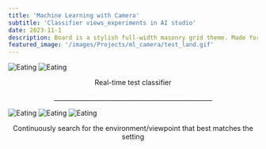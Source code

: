 ```yaml
---
title: 'Machine Learning with Camera'
subtitle: 'Classifier views_experiments in AI studio'
date: 2023-11-1
description: Board is a stylish full-width masonry grid theme. Made for designers, artists, photographers and developers to show off their best work.
featured_image: '/images/Projects/ml_camera/test_land.gif'
---
```


<div class="gallery" data-columns="2">
  <img src="{{site.baseurl}}/images/Projects/ml_camera/test_land.gif" alt="Eating">
  <img src="{{site.baseurl}}/images/Projects/ml_camera/stick_test.png" alt="Eating">

</div>

<p style="text-align: center;">Real-time test classifier</p>
<p style="text-align: center;">__________________________________________________</p>

<div class="gallery" data-columns="3">
  <img src="{{site.baseurl}}/images/Projects/ml_camera/test_view.GIF" alt="Eating">
  <img src="{{site.baseurl}}/images/Projects/ml_camera/test_light1.gif" alt="Eating">
  <img src="{{site.baseurl}}/images/Projects/ml_camera/test_light2.GIF" alt="Eating">

</div>
<p style="text-align: center;">Continuously search for the environment/viewpoint that best matches the setting</p>
